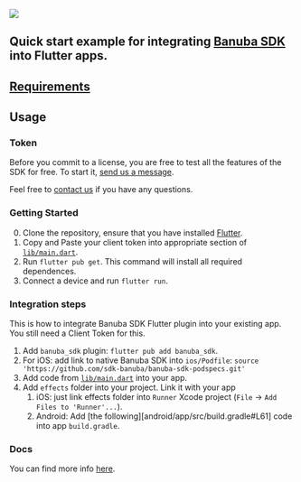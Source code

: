 [![](https://www.banuba.com/hubfs/Banuba_November2018/Images/Banuba%20SDK.png)](https://docs.banuba.com/)

## Quick start example for integrating [Banuba SDK](https://docs.banuba.com/) into Flutter apps.  

## [Requirements](https://docs.banuba.com/face-ar-sdk-v1/overview/system_requirements)

## Usage

### Token
Before you commit to a license, you are free to test all the features of the SDK for free. To start it, [send us a message](https://www.banuba.com/facear-sdk/face-filters#form).  


Feel free to [contact us](https://docs.banuba.com/face-ar-sdk-v1/support) if you have any questions.

### Getting Started

0. Clone the repository, ensure that you have installed [Flutter](https://docs.flutter.dev/get-started/install).
1. Copy and Paste your client token into appropriate section of [`lib/main.dart`](lib/main.dart#L30).
2. Run `flutter pub get`. This command will install all required dependences.
3. Connect a device and run `flutter run`.

### Integration steps

This is how to integrate Banuba SDK Flutter plugin into your existing app. You still need a Client Token for this.

1. Add `banuba_sdk` plugin: `flutter pub add banuba_sdk`.
2. For iOS: add link to native Banuba SDK into `ios/Podfile`: `source 'https://github.com/sdk-banuba/banuba-sdk-podspecs.git'`
3. Add code from [`lib/main.dart`](lib/main.dart) into your app.
4. Add `effects` folder into your project. Link it with your app
    1. iOS: just link effects folder into `Runner` Xcode project (`File` -> `Add Files to 'Runner'...`).
    2. Android: Add [the following][android/app/src/build.gradle#L61] code into app `build.gradle`.

### Docs
You can find more info [here](https://docs.banuba.com/).